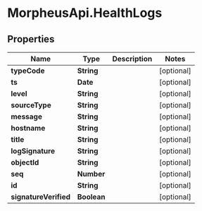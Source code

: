 # MorpheusApi.HealthLogs

## Properties

Name | Type | Description | Notes
------------ | ------------- | ------------- | -------------
**typeCode** | **String** |  | [optional] 
**ts** | **Date** |  | [optional] 
**level** | **String** |  | [optional] 
**sourceType** | **String** |  | [optional] 
**message** | **String** |  | [optional] 
**hostname** | **String** |  | [optional] 
**title** | **String** |  | [optional] 
**logSignature** | **String** |  | [optional] 
**objectId** | **String** |  | [optional] 
**seq** | **Number** |  | [optional] 
**id** | **String** |  | [optional] 
**signatureVerified** | **Boolean** |  | [optional] 


